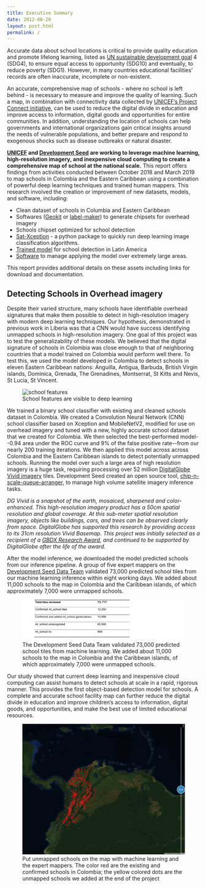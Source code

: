 ```yaml
---
title: Executive Summary
date: 2012-08-20
layout: post.html
permalink: /
---
```


Accurate data about school locations is critical to provide quality education and promote lifelong learning, listed as [UN sustainable development goal](https://sustainabledevelopment.un.org/?menu=1300) 4 (SDG4), to ensure equal access to opportunity (SDG10) and eventually, to reduce poverty (SDG1). However, in many countries educational facilities’ records are often inaccurate, incomplete or non-existent.

An accurate, comprehensive map of schools - where no school is left behind - is necessary to measure and improve the quality of learning. Such a map, in combination with connectivity data collected by [UNICEF’s Project Connect initiative](https://www.unicef.org/innovation/school-mapping), can be used to reduce the digital divide in education and improve access to information, digital goods and opportunities for entire communities. In addition, understanding the location of schools can help governments and international organizations gain critical insights around the needs of vulnerable populations, and better prepare and respond to exogenous shocks such as disease outbreaks or natural disaster.

**[UNICEF](https://www.unicef.org/) and [Development Seed](http://devseed.com/doc-seed) are working to leverage machine learning, high-resolution imagery, and inexpensive cloud computing to create a comprehensive map of school at the national scale.** This report offers findings from activities conducted between October 2018 and March 2019 to map schools in Colombia and the Eastern Caribbean using a combination of powerful deep learning techniques and trained human mappers. This research involved the creation or improvement of new datasets, models, and software, including:
- Clean dataset of schools in Columbia and Eastern Caribbean
- Softwares ([Geokit](https://github.com/developmentseed/geokit#features-to-tiles) or [label-maker](https://github.com/developmentseed/label-maker)) to generate chipsets for overhead imagery
- Schools chipset optimized for school detection
- [Sat-Xception](http://devseed.com/unicef-school-docs/methodology/sat-xception-and-the-school-classifier/) - a python package to quickly run deep learning image classification algorithms.
- [Trained model](https://cloud.docker.com/u/geoyi/repository/docker/geoyi/2nd_sat_xception_tf-serving_gpu) for school detection in Latin America
- [Software](https://github.com/developmentseed/chip-n-scale-queue-arranger) to manage applying the model over extremely large areas.

This report provides additional details on these assets including links for download and documentation.

## Detecting Schools in Overhead imagery
Despite their varied structure, many schools have identifiable overhead signatures that make them possible to detect in high-resolution imagery with modern deep learning techniques. Our hypothesis, demonstrated in previous work in Liberia was that a CNN would have success identifying unmapped schools in high-resolution imagery. One goal of this project was to test the generalizability of these models. We believed that the digital signature of schools in Colombia was close enough to that of neighboring countries that a model trained on Colombia would perform well there. To test this, we used the model developed in Colombia to detect schools in eleven Eastern Caribbean nations: Anguilla, Antigua, Barbuda, British Virgin islands, Dominica, Grenada, The Grenadines, Montserrat, St Kitts and Nevis, St Lucia, St Vincent.

<figure class="align-center">
	<img src="/assets/graphics/content/methodology/school_features.png" alt="school features" />
	<figcaption>School features are visible to deep learning</figcaption>
</figure>

We trained a binary school classifier with existing and cleaned schools dataset in Colombia. We created a Convolution Neural Network (CNN) school classifier based on Xception and MobileNetV2, modified for use on overhead imagery and tuned with a new, highly accurate school dataset that we created for Colombia. We then selected the best-performed model--0.94 area under the ROC curve and 9% of the false positive rate--from our nearly 200 training iterations. We then applied this model across across Colombia and the Eastern Caribbean islands to detect potentially unmapped schools. Running the model over such a large area of high resolution imagery is a huge task, requiring processing over 52 million [DigitalGlobe Vivid imagery](https://mapsapidocs.digitalglobe.com/docs/imagery-and-basemaps) tiles. Development Seed created an open source tool,  [chip-n-scale-queue-arranger](https://github.com/developmentseed/chip-n-scale-queue-arranger), to manage high volume satellite imagery inference tasks.

*DG Vivid is a snapshot of the earth, mosaiced, sharpened and color-enhanced. This high-resolution imagery product has a 50cm spatial resolution and global coverage. At this sub-meter spatial resolution imagery, objects like buildings, cars, and trees can be observed clearly from space. DigitalGlobe has supported this research by providing access to its 31cm resolution Vivid Basemap. This project was initially selected as a recipient of a [GBDX Research Award](http://blog.digitalglobe.com/industry/gbdx-for-sustainability-challenge-mapping-every-school-in-the-world-and-reducing-the-digital-divide-in-education/), and continued to be supported by DigitalGlobe after the life of the award.*

After the model inference, we downloaded the model predicted schools from our inference pipeline. A group of five expert mappers on the [Development Seed Data Team](https://medium.com/devseed/announcing-devseed-data-1a3d8102cb23) validated 73,000 predicted school tiles from our machine learning inference within eight working days. We added about 11,000 schools to the map in Colombia and the Caribbean islands, of which approximately 7,000 were unmapped schools.

<figure class="align-center">
	<img src="/assets/graphics/content/results/table-2.png" alt="stats of ml schools" />
	<figcaption>The Development Seed Data Team validated 73,000 predicted school tiles from machine learning. We added about 11,000 schools to the map in Colombia and the Caribbean islands, of which approximately 7,000 were unmapped schools.</figcaption>
</figure>

Our study showed that current deep learning and inexpensive cloud computing can assist humans to detect schools at scale in a rapid, rigorous manner. This provides the first object-based detection model for schools. A complete and accurate school facility map can further reduce the digital divide in education and improve children’s access to information, digital goods, and opportunities, and make the best use of limited educational resources.

<figure class="align-center">
	<img src="/assets/graphics/content/results/unicef-final_schools.gif" alt="Put unmapped schools on the map with machine learning" />
	<figcaption> Put unmapped schools on the map with machine learning and the expert mappers. The color red are the existing and confirmed schools in Colombia; the yellow colored dots are the unmapped schools we added at the end of the project</figcaption>
</figure>
